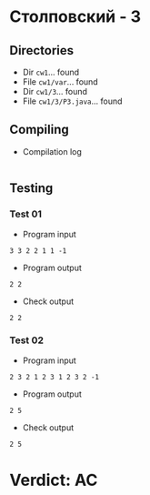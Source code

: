 # Столповский - 3
## Directories
- Dir `cw1`... found
- File `cw1/var`... found
- Dir `cw1/3`... found
- File `cw1/3/P3.java`... found
## Compiling
- Compilation log
```

```
## Testing
### Test 01
- Program input
```
3 3 2 2 1 1 -1

```
- Program output
```
2 2
```
- Check output
```
2 2

```
### Test 02
- Program input
```
2 3 2 1 2 3 1 2 3 2 -1

```
- Program output
```
2 5
```
- Check output
```
2 5

```
# Verdict: AC
